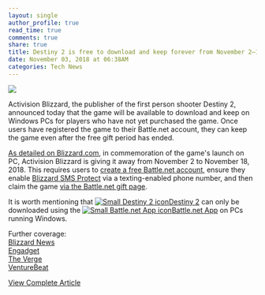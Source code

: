 ```yaml
---
layout: single
author_profile: true
read_time: true
comments: true
share: true
title: Destiny 2 is free to download and keep forever from November 2–18, 2018
date: November 03, 2018 at 06:38AM
categories: Tech News
---
```

<img class="align-center" src="%20http://d2.alternativeto.net/dist/icons/destiny-2_134782.png?width=36&amp;height=36&amp;mode=crop&amp;upscale=false">
<p><p>Activision Blizzard, the publisher of the first person shooter Destiny 2, announced today that the game will be available to download and keep on Windows PCs for players who have not yet purchased the game. Once users have registered the game to their Battle.net account, they can keep the game even after the free gift period has ended.</p>
<p><a href="https://news.blizzard.com/en-us/blizzard/22649418/destiny-2-pc-free-on-battle-net-through-november-18" rel="nofollow">As detailed on Blizzard.com</a>, in commemoration of the game's launch on PC, Activision Blizzard is giving it away from November 2 to November 18, 2018. This requires users to <a href="https://us.battle.net/account/creation/" rel="nofollow">create a free Battle.net account</a>, ensure they enable <a href="https://battle.net/account/management/mobile-alert-dashboard.html" rel="nofollow">Blizzard SMS Protect</a> via a texting-enabled phone number, and then claim the game <a href="https://account.blizzard.com/gifts/" rel="nofollow">via the Battle.net gift page</a>.</p>
<p>It is worth mentioning that <a href='//alternativeto.net/software/destiny-2/'><img alt='Small Destiny 2 icon' class='mini-app-icon' src='//d2.alternativeto.net/dist/icons/destiny-2_134782.png?width=36&height=36&mode=crop&upscale=false' />Destiny 2</a> can only be downloaded using the <a href='//alternativeto.net/software/battle-net-app/'><img alt='Small Battle.net App icon' class='mini-app-icon' src='//d2.alternativeto.net/dist/icons/battle-net-app_78212.png?width=36&height=36&mode=crop&upscale=false' />Battle.net App</a> on PCs running Windows.</p>
<p>Further coverage:<br />
<a href="https://news.blizzard.com/en-us/blizzard/22649418/destiny-2-pc-free-on-battle-net-through-november-18" rel="nofollow">Blizzard News</a><br />
<a href="https://www.engadget.com/2018/11/02/destiny-2-for-pc-free-offer/" rel="nofollow">Engadget</a><br />
<a href="https://www.theverge.com/2018/11/2/18056666/destiny-2-free-blizzcon-blizzard-activision" rel="nofollow">The Verge</a><br />
<a href="https://venturebeat.com/2018/11/02/destiny-2-will-be-free-on-pc-through-november-18/" rel="nofollow">VentureBeat</a></p>
</p>
<a class="btn btn--info" href="https://alternativeto.net/news/2018/11/destiny-2-is-free-to-download-and-keep-forever-from-november-2-18-2018">View Complete Article</a>